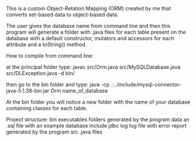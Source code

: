 This is a custom Object-Relation Mapping (ORM) created by me that converts set-based data to object-based data. 

The user gives the database name from command line and then this program will generate
a folder with .java files for each table present on the database with a default constructor, mutators and accessors for
each attribute and a toString() method.

How to compile from command line:

at the principal folder type:
javac src/Orm.java src/MySQLDatabase.java src/DLException.java -d bin/

then go to the bin folder and type:
java -cp .:../include/mysql-connector-java-5.1.38-bin.jar Orm name_of_database

At the bin folder you will notice a new folder with the name of your database containing classes for each table.

Project structure:
bin
	executables
	folders generated by the program
data
	an .sql file with an example database
include
	jdbc
log
	log file with error report generated by the program
src
	.java files

